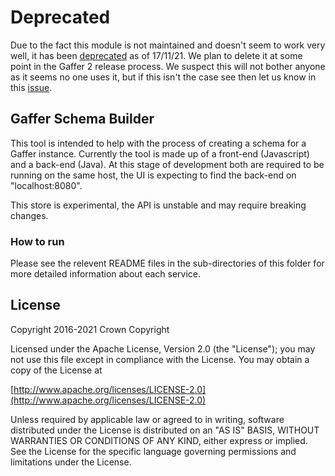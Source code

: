 # Deprecated

Due to the fact this module is not maintained and doesn't seem to work very well, it has been [deprecated](https://github.com/gchq/gaffer-tools/issues/947) as of 17/11/21. We plan to delete it at some point in the Gaffer 2 release process. We suspect this will not bother anyone as it seems no one uses it, but if this isn't the case see then let us know in this [issue](https://github.com/gchq/gaffer-tools/issues/930).

## Gaffer Schema Builder

This tool is intended to help with the process of creating a schema for a Gaffer instance. Currently the tool is made up of a front-end \(Javascript\) and a back-end \(Java\). At this stage of development both are required to be running on the same host, the UI is expecting to find the back-end on "localhost:8080".

This store is experimental, the API is unstable and may require breaking changes.

### How to run

Please see the relevent README files in the sub-directories of this folder for more detailed information about each service.

## License
Copyright 2016-2021 Crown Copyright

Licensed under the Apache License, Version 2.0 \(the "License"\); you may not use this file except in compliance with the License. You may obtain a copy of the License at

[http://www.apache.org/licenses/LICENSE-2.0](http://www.apache.org/licenses/LICENSE-2.0)

Unless required by applicable law or agreed to in writing, software distributed under the License is distributed on an "AS IS" BASIS, WITHOUT WARRANTIES OR CONDITIONS OF ANY KIND, either express or implied. See the License for the specific language governing permissions and limitations under the License.
